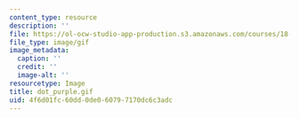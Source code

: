 ```yaml
---
content_type: resource
description: ''
file: https://ol-ocw-studio-app-production.s3.amazonaws.com/courses/18-013a-calculus-with-applications-spring-2005/4f6d01fc60dd0de060797170dc6c3adc_dot_purple.gif
file_type: image/gif
image_metadata:
  caption: ''
  credit: ''
  image-alt: ''
resourcetype: Image
title: dot_purple.gif
uid: 4f6d01fc-60dd-0de0-6079-7170dc6c3adc
---
```


